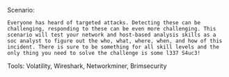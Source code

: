 Scenario:

    Everyone has heard of targeted attacks. Detecting these can be challenging, responding to these can be even more challenging. This scenario will test your network and host-based analysis skills as a soc analyst to figure out the who, what, where, when, and how of this incident. There is sure to be something for all skill levels and the only thing you need to solve the challenge is some l337 S4uc3!

Tools: Volatility, Wireshark, Networkminer, Brimsecurity